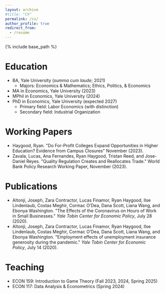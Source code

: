 ```yaml
---
layout: archive
#title: "CV"
permalink: /cv/
author_profile: true
redirect_from:
  - /resume
---
```


{% include base_path %}

Education
======
* BA, Yale University (*summa cum laude*; 2021)
  * Majors: Economics & Mathematics; Ethics, Politics, & Economics
* MA in Economics, Yale University (2023)
* MPhil in Economics, Yale University (2024)
* PhD in Economics, Yale University (expected 2027)
  * Primary field: Labor Economics (with distinction)
  * Secondary field: Industrial Organization

Working Papers
======
* Haygood, Ryan. "Do For-Profit Colleges Expand Opportunities in Higher Education? Evidence from Campus Closures" November (2023).
* Zavala, Lucas, Ana Fernandes, Ryan Haygood, Tristan Reed, and Jose-Daniel Reyes. "Quality Regulation Creates and Reallocates Trade." World Bank Policy Research Working Paper, November (2023).

Publications
======
* Altonji, Joseph, Zara Contractor, Lucas Finamor, Ryan Haygood, Ilse Lindenlaub, Costas Meghir, Cormac O’Dea, Dana Scott, Liana Wang, and Ebonya Washington. "The Effects of the Coronavirus on Hours of Work in Small Businesses." *Yale Tobin Center for Economic Policy*, July 28 (2020).
* Altonji, Joseph, Zara Contractor, Lucas Finamor, Ryan Haygood, Ilse Lindenlaub, Costas Meghir, Cormac O’Dea, Dana Scott, Liana Wang, and Ebonya Washington. "Employment effects of unemployment insurance generosity during the pandemic." *Yale Tobin Center for Economic Policy*, July 14 (2020).

Teaching
======
* ECON 159: Introduction to Game Theory (Fall 2023, 2024, Spring 2025)
* ECON 117: Data Analysis & Econometrics (Spring 2024)